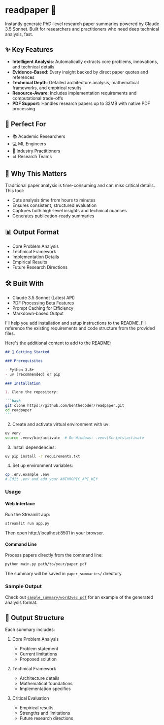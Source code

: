 # readpaper 🔬

Instantly generate PhD-level research paper summaries powered by Claude 3.5 Sonnet. Built for researchers and practitioners who need deep technical analysis, fast.

## ✨ Key Features

- **Intelligent Analysis**: Automatically extracts core problems, innovations, and technical details
- **Evidence-Based**: Every insight backed by direct paper quotes and references
- **Technical Depth**: Detailed architecture analysis, mathematical frameworks, and empirical results
- **Resource-Aware**: Includes implementation requirements and computational trade-offs
- **PDF Support**: Handles research papers up to 32MB with native PDF processing

## 🎯 Perfect For

- 📚 Academic Researchers
- 💻 ML Engineers
- 🔧 Industry Practitioners
- 📊 Research Teams

## 🚀 Why This Matters

Traditional paper analysis is time-consuming and can miss critical details. This tool:

- Cuts analysis time from hours to minutes
- Ensures consistent, structured evaluation
- Captures both high-level insights and technical nuances
- Generates publication-ready summaries

## 📊 Output Format

- Core Problem Analysis
- Technical Framework
- Implementation Details
- Empirical Results
- Future Research Directions

## 🛠️ Built With

- Claude 3.5 Sonnet (Latest API)
- PDF Processing Beta Features
- Prompt Caching for Efficiency
- Markdown-based Output

I'll help you add installation and setup instructions to the README. I'll reference the existing requirements and code structure from the provided files.

Here's the additional content to add to the README:

````markdown
## 🚀 Getting Started

### Prerequisites

- Python 3.8+
- uv (recommended) or pip

### Installation

1. Clone the repository:

```bash
git clone https://github.com/benthecoder/readpaper.git
cd readpaper
```
````

2. Create and activate virtual environment with uv:

```bash
uv venv
source .venv/bin/activate  # On Windows: .venv\Scripts\activate
```

3. Install dependencies:

```bash
uv pip install -r requirements.txt
```

4. Set up environment variables:

```bash
cp .env.example .env
# Edit .env and add your ANTHROPIC_API_KEY
```

### Usage

#### Web Interface

Run the Streamlit app:

```bash
streamlit run app.py
```

Then open http://localhost:8501 in your browser.

#### Command Line

Process papers directly from the command line:

```bash
python main.py path/to/your/paper.pdf
```

The summary will be saved in `paper_summaries/` directory.

### Sample Output

Check out [`sample_summary/word2vec.pdf`](sample_summary/word2vec.pdf) for an example of the generated analysis format.

## 📝 Output Structure

Each summary includes:

1. Core Problem Analysis

   - Problem statement
   - Current limitations
   - Proposed solution

2. Technical Framework

   - Architecture details
   - Mathematical foundations
   - Implementation specifics

3. Critical Evaluation
   - Empirical results
   - Strengths and limitations
   - Future research directions

